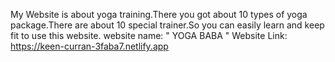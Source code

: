 My Website is about yoga training.There you got about 10 types of yoga package.There are about 10 special trainer.So you can easily learn and keep fit to use this website.
website name: " YOGA BABA "
Website Link: https://keen-curran-3faba7.netlify.app